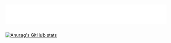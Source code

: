 <h1>
  <img src="https://github.com/gabriel-txt/gabriel-txt/blob/main/name.svg" alt="Gabriel Póvoa">
</h1>

[![Anurag's GitHub stats](https://github-readme-stats.vercel.app/api?username=gabriel-txt)](https://github.com/anuraghazra/github-readme-stats)
